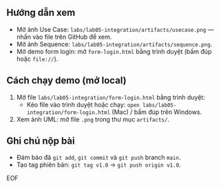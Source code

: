 
## Hướng dẫn xem
- Mở ảnh Use Case: `labs/lab05-integration/artifacts/usecase.png` — nhấn vào file trên GitHub để xem.
- Mở ảnh Sequence: `labs/lab05-integration/artifacts/sequence.png`.
- Mở demo form login: mở `form-login.html` bằng trình duyệt (bấm đúp hoặc `file://`).

## Cách chạy demo (mở local)
1. Mở file `labs/lab05-integration/form-login.html` bằng trình duyệt:  
   - Kéo file vào trình duyệt hoặc chạy: `open labs/lab05-integration/form-login.html` (Mac) / bấm đúp trên Windows.
2. Xem ảnh UML: mở file `.png` trong thư mục `artifacts/`.

## Ghi chú nộp bài
- Đảm bảo đã `git add`, `git commit` và `git push` branch `main`.
- Tạo tag phiên bản: `git tag v1.0` → `git push origin v1.0`.

EOF
